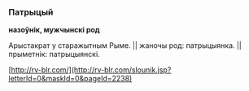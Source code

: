 ### Патрыцый
**назоўнік, мужчынскі род**

Арыстакрат у старажытным Рыме. || жаночы род: патрыцыянка. || прыметнік: патрыцыянскі.

<a rel="author">[http://rv-blr.com/](http://rv-blr.com/slounik.jsp?letterId=0&maskId=0&pageId=2238)</a>
